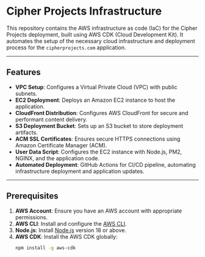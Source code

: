 # Cipher Projects Infrastructure

This repository contains the AWS infrastructure as code (IaC) for the Cipher Projects deployment, built using AWS CDK (Cloud Development Kit). It automates the setup of the necessary cloud infrastructure and deployment process for the `cipherprojects.com` application.

---

## Features

- **VPC Setup**: Configures a Virtual Private Cloud (VPC) with public subnets.
- **EC2 Deployment**: Deploys an Amazon EC2 instance to host the application.
- **CloudFront Distribution**: Configures AWS CloudFront for secure and performant content delivery.
- **S3 Deployment Bucket**: Sets up an S3 bucket to store deployment artifacts.
- **ACM SSL Certificates**: Ensures secure HTTPS connections using Amazon Certificate Manager (ACM).
- **User Data Script**: Configures the EC2 instance with Node.js, PM2, NGINX, and the application code.
- **Automated Deployment**: GitHub Actions for CI/CD pipeline, automating infrastructure deployment and application updates.

---

## Prerequisites

1. **AWS Account**: Ensure you have an AWS account with appropriate permissions.
2. **AWS CLI**: Install and configure the [AWS CLI](https://docs.aws.amazon.com/cli/latest/userguide/install-cliv2.html).
3. **Node.js**: Install [Node.js](https://nodejs.org/) version 18 or above.
4. **AWS CDK**: Install the AWS CDK globally:
   ```bash
   npm install -g aws-cdk

